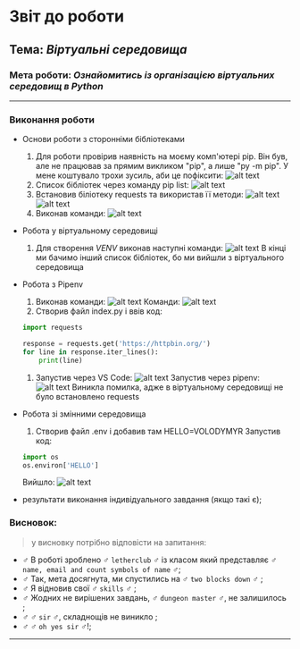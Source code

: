 # Звіт до роботи
## Тема: _Віртуальні середовища_
### Мета роботи: _Ознайомитись із організацією віртуальних середовищ в Python_
---
### Виконання роботи
- Основи роботи з сторонніми бібліотеками
    1. Для роботи провірив наявність на моєму комп'ютері pip. Він був, але не працював за прямим викликом "pip", а лише "py -m pip". У мене коштувало трохи зусиль, аби це пофіксити:
    ![alt text](https://github.com/Shkiper228/labs/blob/master/4_lw/screenshots/2022-10-12%2012%2008%2026.png?raw=true "pip -V")
    1. Список бібліотек через команду pip list:
    ![alt text](https://github.com/Shkiper228/labs/blob/master/4_lw/screenshots/2022-10-12%2012%2008%2053.png?raw=true "pip list")
    1. Встановив біліотеку requests та використав її методи:
    ![alt text](https://github.com/Shkiper228/labs/blob/master/4_lw/screenshots/2022-10-12%2012%2010%2007.png?raw=true "requests methods example")
    ![alt text](https://github.com/Shkiper228/labs/blob/master/4_lw/screenshots/2022-10-12%2012%2010%2031.png?raw=true "requests methods example")
    1. Виконав команди:
    ![alt text](https://github.com/Shkiper228/labs/blob/master/4_lw/screenshots/2022-10-12%2012%2023%2037.png?raw=true "pip install/deistall")

- Робота у віртуальному середовищі
    1. Для створення _VENV_ виконав наступні команди:
    ![alt text](https://github.com/Shkiper228/labs/blob/master/4_lw/screenshots/2022-10-13%2010%2010%2053.png?raw=true "my_env")
    В кінці ми бачимо інший список бібліотек, бо ми вийшли з віртуального середовища

- Робота з Pipenv
    1. Виконав команди:
    ![alt text](https://github.com/Shkiper228/labs/blob/master/4_lw/screenshots/2022-10-13%2011%2005%2056.png?raw=true "pipenv install")
    Команди:
    ![alt text](https://github.com/Shkiper228/labs/blob/master/4_lw/screenshots/2022-10-12%2012%2024%2029.png?raw=true "pipenv commands")
    1. Створив файл index.py і ввів код:
    ```python
    import requests

    response = requests.get('https://httpbin.org/')
    for line in response.iter_lines():
        print(line)
    ```
    1. Запустив через VS Code:
    ![alt text](https://github.com/Shkiper228/labs/blob/master/4_lw/screenshots/2022-10-13%2011%2008%2005.png?raw=true "via VS Code run")
    Запустив через pipenv:
    ![alt text](https://github.com/Shkiper228/labs/blob/master/4_lw/screenshots/2022-10-13%2011%2011%2054.png?raw=true "via pipenv run")
    Виникла помилка, адже в віртуальному середовищі не було встановлено requests

- Робота зі змінними середовища
    1. Створив файл .env і добавив там HELLO=VOLODYMYR
    Запустив код:

    ```python
    import os
    os.environ['HELLO']
    ```

    Вийшло:
    ![alt text](https://github.com/Shkiper228/labs/blob/master/4_lw/screenshots/2022-10-13%2011%2011%2054.png?raw=true "via pipenv run")

- результати виконання індивідуального завдання (якщо такі є);

### Висновок: 
> у висновку потрібно відповісти на запитання:
- :male_sign:  В роботі зроблено :male_sign: `letherclub` :male_sign: із класом який представляє :male_sign: `name, email and count symbols of name` :male_sign:;
- :male_sign:  Так, мета досягнута, ми спустились на :male_sign: `two blocks down` :male_sign: ;
- :male_sign:  Я відновив свої :male_sign: `skills` :male_sign: ;
- :male_sign:  Жодних не вирішених завдань, :male_sign: `dungeon master` :male_sign:, не залишилось ;
- :male_sign:  :male_sign: `sir` :male_sign:, складнощів не виникло ;
- :male_sign:  :male_sign: `oh yes sir` :male_sign:!;
---